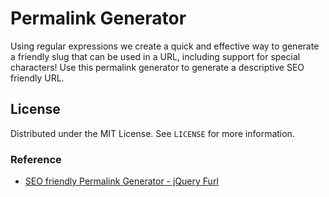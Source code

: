 # Permalink Generator
Using regular expressions we create a quick and effective way to generate a friendly slug that can be used in a URL, including support for special characters! Use this permalink generator to generate a descriptive SEO friendly URL.

## License
Distributed under the MIT License. See `LICENSE` for more information.

### Reference
* [SEO friendly Permalink Generator - jQuery Furl](https://www.jqueryscript.net/other/seo-permalink-furl.html)
